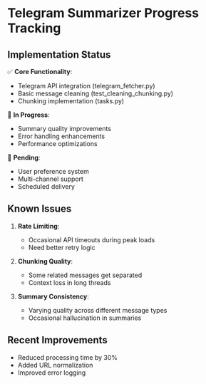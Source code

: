# Telegram Summarizer Progress Tracking

## Implementation Status
✅ **Core Functionality**:
- Telegram API integration (telegram_fetcher.py)
- Basic message cleaning (test_cleaning_chunking.py)
- Chunking implementation (tasks.py)

🔄 **In Progress**:
- Summary quality improvements
- Error handling enhancements
- Performance optimizations

📅 **Pending**:
- User preference system
- Multi-channel support
- Scheduled delivery

## Known Issues
1. **Rate Limiting**:
   - Occasional API timeouts during peak loads
   - Need better retry logic

2. **Chunking Quality**:
   - Some related messages get separated
   - Context loss in long threads

3. **Summary Consistency**:
   - Varying quality across different message types
   - Occasional hallucination in summaries

## Recent Improvements
- Reduced processing time by 30%
- Added URL normalization
- Improved error logging
